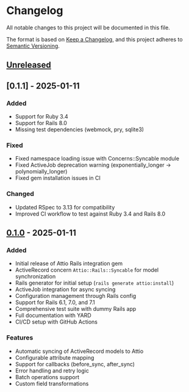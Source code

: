 # Changelog

All notable changes to this project will be documented in this file.

The format is based on [Keep a Changelog](https://keepachangelog.com/en/1.0.0/),
and this project adheres to [Semantic Versioning](https://semver.org/spec/v2.0.0.html).

## [Unreleased]

## [0.1.1] - 2025-01-11

### Added
- Support for Ruby 3.4
- Support for Rails 8.0
- Missing test dependencies (webmock, pry, sqlite3)

### Fixed
- Fixed namespace loading issue with Concerns::Syncable module
- Fixed ActiveJob deprecation warning (exponentially_longer -> polynomially_longer)
- Fixed gem installation issues in CI

### Changed
- Updated RSpec to 3.13 for compatibility
- Improved CI workflow to test against Ruby 3.4 and Rails 8.0

## [0.1.0] - 2025-01-11

### Added
- Initial release of Attio Rails integration gem
- ActiveRecord concern `Attio::Rails::Syncable` for model synchronization
- Rails generator for initial setup (`rails generate attio:install`)
- ActiveJob integration for async syncing
- Configuration management through Rails config
- Support for Rails 6.1, 7.0, and 7.1
- Comprehensive test suite with dummy Rails app
- Full documentation with YARD
- CI/CD setup with GitHub Actions

### Features
- Automatic syncing of ActiveRecord models to Attio
- Configurable attribute mapping
- Support for callbacks (before_sync, after_sync)
- Error handling and retry logic
- Batch operations support
- Custom field transformations

[Unreleased]: https://github.com/idl3/attio-rails/compare/v0.1.0...HEAD
[0.1.0]: https://github.com/idl3/attio-rails/releases/tag/v0.1.0